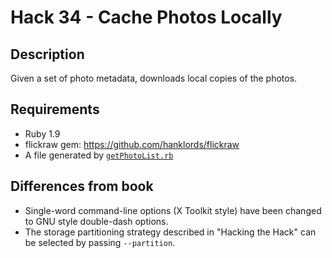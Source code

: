 # Hack 34 - Cache Photos Locally

## Description
Given a set of photo metadata, downloads local copies of the photos.

## Requirements
* Ruby 1.9
* flickraw gem: https://github.com/hanklords/flickraw
* A file generated by [`getPhotoList.rb`](https://github.com/efung/flickr-hacks-ruby/blob/master/hack33/getPhotoList.rb)

## Differences from book
* Single-word command-line options (X Toolkit style) have been changed 
  to GNU style double-dash options.
* The storage partitioning strategy described in "Hacking the Hack" can
  be selected by passing `--partition`.
